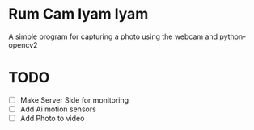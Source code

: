# Rum Cam lyam lyam

A simple program for capturing a photo using the webcam and python-opencv2

# TODO

- [ ] Make Server Side for monitoring
- [ ] Add Ai motion sensors
- [ ] Add Photo to video
